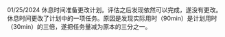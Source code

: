 01/25/2024
休息时间准备更改计划。评估之后发现依然可以完成，遂没有更改。
休息时间更改了计划中的一项任务。原因是发现实际用时（90min）是计划用时（30min）的三倍，遂把任务量减为原本的三分之一。
